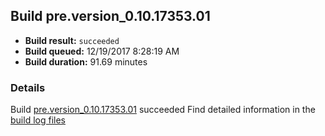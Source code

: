 ## Build pre.version_0.10.17353.01
- **Build result:** `succeeded`
- **Build queued:** 12/19/2017 8:28:19 AM
- **Build duration:** 91.69 minutes
### Details
Build [pre.version_0.10.17353.01](https://winappstudio.visualstudio.com/web/build.aspx?pcguid=a4ef43be-68ce-4195-a619-079b4d9834c2&builduri=vstfs%3a%2f%2f%2fBuild%2fBuild%2f24452) succeeded
Find detailed information in the [build log files](https://uwpctdiags.blob.core.windows.net/buildlogs/pre.version_0.10.17353.01_logs.zip)

